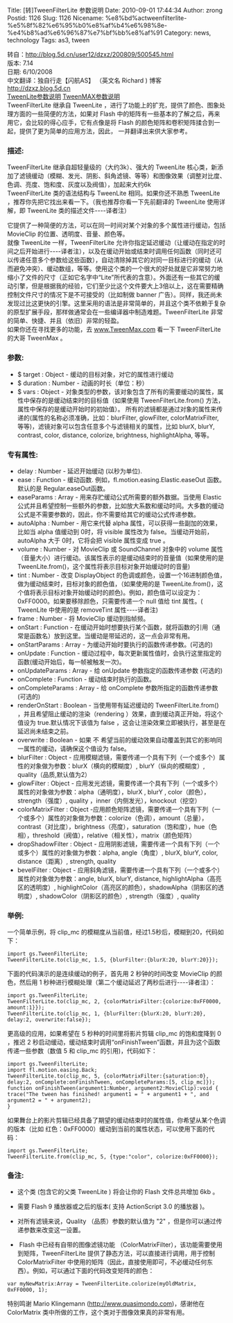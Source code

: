 Title: [转]TweenFilterLite 参数说明
Date: 2010-09-01 17:44:34
Author: zrong
Postid: 1126
Slug: 1126
Nicename: %e8%bd%actweenfilterlite-%e5%8f%82%e6%95%b0%e8%af%b4%e6%98%8e-%e4%b8%ad%e6%96%87%e7%bf%bb%e8%af%91
Category: news, technology
Tags: as3, tween

转自：<http://blog.5d.cn/user12/dzxz/200809/500545.html>  
版本: 7.14  
日期: 6/10/2008  
中文翻译：独自行走【闪航AS】 （英文名 Richard ) 博客
http://dzxz.blog.5d.cn  
[TweenLite参数说明](http://zengrong.net/post/1109.htm)
[TweenMAX参数说明](http://zengrong.net/post/1125.htm)  
TweenFilterLite 继承自 TweenLite
，进行了功能上的扩充，提供了颜色、图象处理方面的一些简便的方法，如果对
Flash
中的矩阵有一些基本的了解之后，再来用它，会比较的得心应手，它有点像是将
Flash 的颜色矩阵和卷积矩阵揉合到一起，提供了更为简单的应用方法，因此，
一并翻译出来供大家参考。  
<!--more-->

### 描述:

TweenFilterLite 继承自超轻量级的（大约3k）、强大的 TweenLite
核心类，新添加了滤镜缓动（模糊、发光、阴影、斜角滤镜、等等）和图像效果（调整对比度、色调、亮度、饱和度、灰度以及阀值），加起来大约6k  
TweenFilterLite 类的语法结构与 TweenLite 相同。如果你还不熟悉 TweenLite
，推荐你先把它找出来看一下。（我也推荐你看一下先前翻译的 TweenLite
使用详解，即 TweenLite 类的描述文件----译者注）  

它提供了一种简便的方法，可以在同一时间对某个对象的多个属性进行缓动，包括
MovieClip 的位置、透明度、音量、颜色等。  
就像 TweenLite 一样，TweenFilterLite
允许你指定延迟缓动（让缓动在指定的时间之后开始进行----译者注），以及在缓动开始或结束时调用任何函数（同时还可以传递任意多个参数给这些函数），自动清除掉其它的对同一目标进行的缓动（从而避免冲突）、缓动数组，等等。使用这个类的一个很大的好处就是它非常努力地缩小了文件的尺寸（正如它名字中“Lite”所代表的含意）。外面还有一些其它的缓动引擎，但是根据我的经验，它们至少比这个文件要大上3倍以上，这在需要精确控制文件尺寸的情况下是不可接受的（比如制做
banner
广告）。同样，我还尚未发现过比这更快的引擎。这里采用的语法是非常简单的，并且这个类不依赖于复杂的原型扩展手段，那样做通常会在一些编译器中制造难题。TweenFilterLite
非常的简单、快捷、并且（依旧）非常的轻盈。  
如果你还在寻找更多的功能，去 www.TweenMax.com 看一下 TweenFilterLite
的大哥 TweenMax 。

### 参数:

-   \$ target : Object - 缓动的目标对象，对它的属性进行缓动
-   \$ duration : Number - 动画的时长（单位：秒）
-   \$ vars : Object -
    对象类型的参数，该对象包含了所有的需要缓动的属性，属性中保存的是缓动结束时的目标值（如果使用
    TweenFilterLite.from() 方法，属性中保存的是缓动开始时的初始值）。
    所有的滤镜都是通过对象的属性来传递的(属性的名称必须准确，比如：blurFilter,
    glowFilter, colorMatrixFilter,
    等等)，滤镜对象可以包含任意多个与滤镜相关的属性，比如 blurX, blurY,
    contrast, color, distance, colorize, brightness, highlightAlpha,
    等等。

### 专有属性:

-   delay : Number - 延迟开始缓动 (以秒为单位).
-   ease : Function - 缓动函数. 例如，fl.motion.easing.Elastic.easeOut
    函数。默认的是 Regular.easeOut函数。
-   easeParams : Array - 用来存贮缓动公式所需要的额外数据。当使用
    Elastic
    公式并且希望控制一些额外的参数，比如放大系数和缓动时间。大多数的缓动公式是不需要参数的，因此，你不需要给其它的缓动公式传递参数。
-   autoAlpha : Number - 用它来代替 alpha
    属性，可以获得一些副加的效果，比如当 alpha 值缓动到 0时，将 visible
    属性改为 false。当缓动开始前，autoAlpha 大于 0时，它将会把 visible
    属性变成 true 。
-   volume : Number - 对 MovieClip 或 SoundChannel 对象中的 volume
    属性（音量大小）进行缓动。该属性表示的是缓动结束时的音量值（如果使用的是
    TweenLite.from()，这个属性将表示目标对象开始缓动时的音量)
-   tint : Number - 改变 DisplayObject
    的色调或颜色，设置一个16进制颜色值，做为缓动结束时，目标对象的颜色值，（如果使用的是
    TweenLite.from()，这个值将表示目标对象开始缓动时的颜色)。例如，颜色值可以设定为：
    0xFF0000。如果要移除颜色，只需要传递一个 null 值给 tint 属性。(
    TweenLite 中使用的是 removeTint 属性----译者注)
-   frame : Number - 将 MovieClip 缓动到指帧频。
-   onStart : Function -
    在缓动开始时想要执行某个函数，就将函数的引用（通常是函数名）放到这里。当缓动是带延迟的，这一点会非常有用。
-   onStartParams : Array - 为缓动开始时要执行的函数传递参数。(可选的)
-   onUpdate : Function -
    缓动过程中，每次更新属性值时，会执行这里指定的函数(缓动开始后，每一帧被触发一次)。
-   onUpdateParams : Array - 给 onUpdate 参数指定的函数传递参数 (可选的)
-   onComplete : Function - 缓动结束时执行的函数。
-   onCompleteParams : Array - 给 onComplete 参数所指定的函数传递参数
    (可选的)
-   renderOnStart : Boolean - 当使用带有延迟缓动的
    TweenFilterLite.from() ，并且希望阻止缓动的渲染（rendering
    ）效果，直到缓动真正开始，将这个值设为 true.默认情况下该值为 false
    ，这会让渲染效果立即被执行，甚至是在延迟尚未结束之前。
-   overwrite : Boolean - 如果 不
    希望当前的缓动效果自动覆盖到其它的影响同一属性的缓动，请确保这个值设为
    false。
-   blurFilter : Object -
    应用模糊滤镜，需要传递一个具有下列（一个或多个）属性的对象做为参数：blurX（横向的模糊度）,
    blurY（纵向的模糊度）, quality（品质,默认值为2）
-   glowFilter : Object -
    应用发光滤镜，需要传递一个具有下列（一个或多个）属性的对象做为参数：alpha（通明度），blurX
    , blurY , color（颜色），strength（强度）, quality
    ，inner（内侧发光），knockout（挖空）
-   colorMatrixFilter :
    Object -应用颜色矩阵滤镜，需要传递一个具有下列（一个或多个）属性的对象做为参数：colorize（色调），amount（总量），contrast（对比度），brightness（亮度），saturation（饱和度），hue（色相），threshold（阀值），relative（相关性），matrix（颜色矩阵）
-   dropShadowFilter : Object -
    应用阴影滤镜，需要传递一个具有下列（一个或多个）属性的对象做为参数：alpha,
    angle（角度）, blurX, blurY, color, distance（距离）, strength,
    quality
-   bevelFilter : Object -
    应用斜角滤镜，需要传递一个具有下列（一个或多个）属性的对象做为参数：angle,
    blurX, blurY, distance, highlightAlpha（高亮区的透明度）,
    highlightColor（高亮区的颜色），shadowAlpha（阴影区的透明度）,
    shadowColor（阴影区的颜色）, strength（强度）, quality

### 举例:

一个简单示例，将 clip\_mc
的模糊度从当前值，经过1.5秒后，模糊到20，代码如下：

``` {lang="actionscript"}
import gs.TweenFilterLite;
TweenFilterLite.to(clip_mc, 1.5, {blurFilter:{blurX:20, blurY:20}});
```

下面的代码演示的是连续缓动的例子，首先用 2 秒钟的时间改变 MovieClip
的颜色，然后用 1
秒种进行模糊处理（第二个缓动延迟了两秒后进行----译者注）：

``` {lang="actionscript"}
import gs.TweenFilterLite;
TweenFilterLite.to(clip_mc, 2, {colorMatrixFilter:{colorize:0xFF0000, amount:1}});
TweenFilterLite.to(clip_mc, 1, {blurFilter:{blurX:20, blurY:20}, delay:2, overwrite:false});
```

<div id="_mcePaste">

更高级的应用，如果希望在 5 秒种的时间里将影片剪辑 clip\_mc 的饱和度降到
0 ，推迟 2
秒启动缓动，缓动结束时调用“onFinishTween”函数，并且为这个函数传递一些参数（数值
5 和 clip\_mc 的引用)，代码如下：

</div>

``` {lang="actionscript"}
import gs.TweenFilterLite;
import fl.motion.easing.Back;
TweenFilterLite.to(clip_mc, 5, {colorMatrixFilter:{saturation:0}, delay:2, onComplete:onFinishTween, onCompleteParams:[5, clip_mc]});
function onFinishTween(argument1:Number, argument2:MovieClip):void {
trace("The tween has finished! argument1 = " + argument1 + ", and argument2 = " + argument2);
}
```

如果舞台上的影片剪辑已经具备了期望的缓动结束时的属性值，你希望从某个色调的版本（比如
红色：0xFF0000）缓动到当前的属性状态，可以使用下面的代码：

``` {lang="actionscript"}
import gs.TweenFilterLite;
TweenFilterLite.from(clip_mc, 5, {type:"color", colorize:0xFF0000});
```

### 备注:

<div id="_mcePaste">

- 这个类 (包含它的父类 TweenLite ) 将会让你的 Flash 文件总共增加 6kb 。

</div>

<div id="_mcePaste">

- 需要 Flash 9 播放器或之后的版本( 支持 ActionScript 3.0 的播放器 )。

</div>

<div id="_mcePaste">

- 对所有滤镜来说，Quality （品质）参数的默认值为 "2"
，但是你可以通过传递参数来改变这一设置。

</div>

<div id="_mcePaste">

-  Flash 中已经有自带的图像滤镜功能
（ColorMatrixFilter），该功能需要使用到矩阵，TweenFilterLite
提供了静态方法，可以直接进行调用，用于控制 ColorMatrixFilter
中使用的矩阵（因此，直接使用即可，不必缓动任何东西）。例如，可以通过下面的代码改变矩阵的颜色：

</div>

``` {lang="actionscript"}
var myNewMatrix:Array = TweenFilterLite.colorize(myOldMatrix, 0xFF0000, 1);
```

特别鸣谢 Mario Klingemann (http://www.quasimondo.com)，感谢他在
ColorMatrix 类中所做的工作，这个类对于图像效果真的非常有用。

